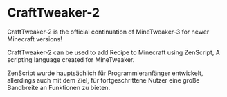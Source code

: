 # CraftTweaker-2

CraftTweaker-2 is the official continuation of MineTweaker-3 for newer Minecraft versions!

CraftTweaker-2 can be used to add Recipe to Minecraft using ZenScript, A scripting language created for MineTweaker.

ZenScript wurde hauptsächlich für Programmieranfänger entwickelt, allerdings auch mit dem Ziel, für fortgeschrittene Nutzer eine große Bandbreite an Funktionen zu bieten.

